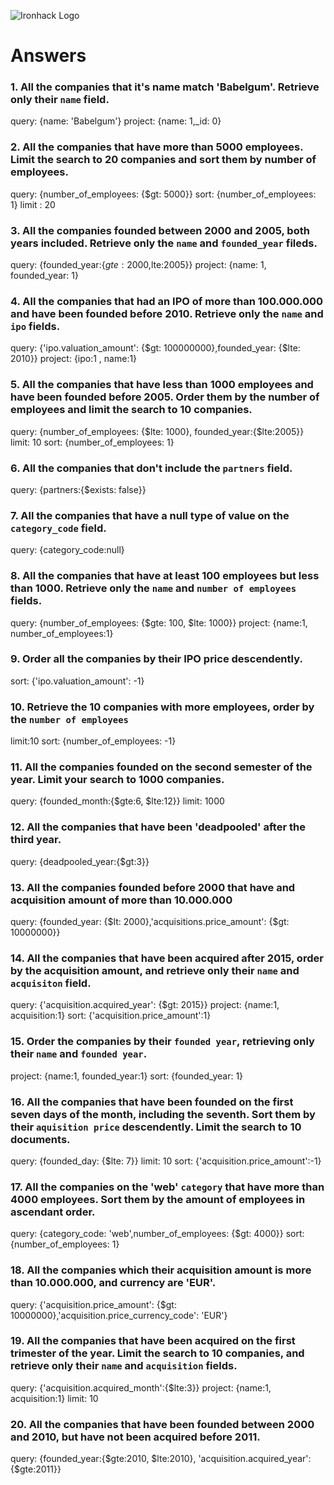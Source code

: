 ![Ironhack Logo](https://i.imgur.com/1QgrNNw.png)

# Answers

### 1. All the companies that it's name match 'Babelgum'. Retrieve only their `name` field.

query: {name: 'Babelgum'}
project: {name: 1,_id: 0}

### 2. All the companies that have more than 5000 employees. Limit the search to 20 companies and sort them by **number of employees**.

query: {number_of_employees: {$gt: 5000}}
sort: {number_of_employees: 1}
limit : 20


### 3. All the companies founded between 2000 and 2005, both years included. Retrieve only the `name` and `founded_year` fileds.

query: {founded_year:{$gte:2000,$lte:2005}}
project: {name: 1, founded_year: 1}


### 4. All the companies that had an IPO of more than 100.000.000 and have been founded before 2010. Retrieve only the `name` and `ipo` fields.

query: {'ipo.valuation_amount': {$gt: 100000000},founded_year: {$lte: 2010}}
project: {ipo:1 , name:1}

### 5. All the companies that have less than 1000 employees and have been founded before 2005. Order them by the number of employees and limit the search to 10 companies.

query: {number_of_employees: {$lte: 1000}, founded_year:{$lte:2005}}
limit: 10
sort: {number_of_employees: 1}

### 6. All the companies that don't include the `partners` field.

query: {partners:{$exists: false}}

### 7. All the companies that have a null type of value on the `category_code` field.

query: {category_code:null}

### 8. All the companies that have at least 100 employees but less than 1000. Retrieve only the `name` and `number of employees` fields.

query: {number_of_employees: {$gte: 100, $lte: 1000}}
project: {name:1, number_of_employees:1}

### 9. Order all the companies by their IPO price descendently.

sort: {'ipo.valuation_amount': -1}

### 10. Retrieve the 10 companies with more employees, order by the `number of employees`

limit:10
sort: {number_of_employees: -1}

### 11. All the companies founded on the second semester of the year. Limit your search to 1000 companies.

query: {founded_month:{$gte:6, $lte:12}}
limit: 1000

### 12. All the companies that have been 'deadpooled' after the third year.

query: {deadpooled_year:{$gt:3}}

### 13. All the companies founded before 2000 that have and acquisition amount of more than 10.000.000

query: {founded_year: {$lt: 2000},'acquisitions.price_amount': {$gt: 10000000}}

### 14. All the companies that have been acquired after 2015, order by the acquisition amount, and retrieve only their `name` and `acquisiton` field.

query: {'acquisition.acquired_year': {$gt: 2015}}
project: {name:1, acquisition:1}
sort: {'acquisition.price_amount':1}

### 15. Order the companies by their `founded year`, retrieving only their `name` and `founded year`.

project: {name:1, founded_year:1}
sort: {founded_year: 1}

### 16. All the companies that have been founded on the first seven days of the month, including the seventh. Sort them by their `aquisition price` descendently. Limit the search to 10 documents.

query: {founded_day: {$lte: 7}}
limit: 10
sort: {'acquisition.price_amount':-1}

### 17. All the companies on the 'web' `category` that have more than 4000 employees. Sort them by the amount of employees in ascendant order.

query: {category_code: 'web',number_of_employees: {$gt: 4000}}
sort: {number_of_employees: 1}

### 18. All the companies which their acquisition amount is more than 10.000.000, and currency are 'EUR'.

query: {'acquisition.price_amount': {$gt: 10000000},'acquisition.price_currency_code': 'EUR'}

### 19. All the companies that have been acquired on the first trimester of the year. Limit the search to 10 companies, and retrieve only their `name` and `acquisition` fields.

query: {'acquisition.acquired_month':{$lte:3}}
project: {name:1, acquisition:1}
limit: 10

### 20. All the companies that have been founded between 2000 and 2010, but have not been acquired before 2011.

query: {founded_year:{$gte:2010, $lte:2010}, 'acquisition.acquired_year':{$gte:2011}}